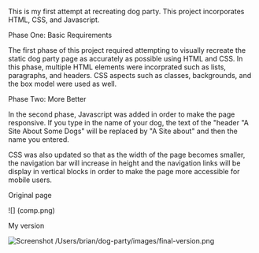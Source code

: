 This is my first attempt at recreating dog party. This project incorporates HTML, CSS, and Javascript.

Phase One: Basic Requirements

The first phase of this project required attempting to visually recreate the static dog party page as accurately as possible using HTML and CSS. In this phase, multiple HTML elements were incorprated such as lists, paragraphs, and headers. CSS aspects such as classes, backgrounds, and the box model were used as well.

Phase Two: More Better

In the second phase, Javascript was added in order to make the page responsive. If you type in the name of your dog, the text of the "header "A Site About Some Dogs" will be replaced by "A Site about" and then the name you entered.

CSS was also updated so that as the width of the page becomes smaller, the navigation bar will increase in height and the navigation links will be display in vertical blocks in order to make the page more accessible for mobile users.


Original page

![] (comp.png)

My version

![Screenshot](Dog-Party/images/final-version.png) /Users/brian/dog-party/images/final-version.png
